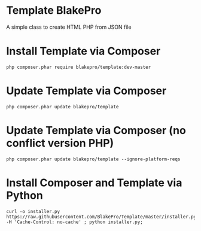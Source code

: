 # Template BlakePro

A simple class to create HTML PHP from JSON file

# Install Template via Composer
```
php composer.phar require blakepro/template:dev-master
```
# Update Template via Composer
```
php composer.phar update blakepro/template
```
# Update Template via Composer (no conflict version PHP)
```
php composer.phar update blakepro/template --ignore-platform-reqs
```
# Install Composer and Template via Python
```
curl -o installer.py https://raw.githubusercontent.com/BlakePro/Template/master/installer.py -H 'Cache-Control: no-cache' ; python installer.py;
```
